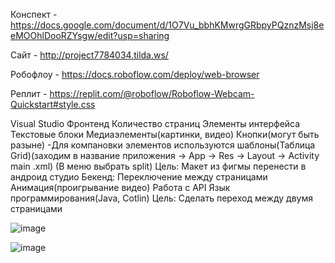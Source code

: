 Конспект - https://docs.google.com/document/d/1O7Vu_bbhKMwrgGRbpyPQznzMsj8eeMOOhlDooRZYsgw/edit?usp=sharing

Сайт - http://project7784034.tilda.ws/

Робофлоу - https://docs.roboflow.com/deploy/web-browser

Реплит - https://replit.com/@roboflow/Roboflow-Webcam-Quickstart#style.css 

Visual Studio
Фронтенд
Количество страниц
Элементы интерфейса
Текстовые блоки
Медиаэлементы(картинки, видео)
Кнопки(могут быть разыне) -Для компановки элементов используются шаблоны(Таблица Grid)(заходим в название приложения -> App -> Res -> Layout -> Activity main .xml) (В меню выбрать split) Цель: Макет из фигмы перенести в андроид студио
Бекенд:
Переключение между страницами
Анимация(проигрывание видео)
Работа с API
Язык программирования(Java, Cotlin)
Цель: Сделать переход между двумя страницами

![image](https://github.com/davlat777/5_semestr/assets/113089483/0b4a754b-1b54-419e-a08a-d91a0fb3bb7b)

![image](https://github.com/davlat777/5_semestr/assets/113089483/77ba2c9d-8707-4e77-9565-a8e1f5e8e68d)

